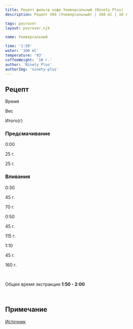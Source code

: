 ```yaml
---
title: Рецепт фильтр кофе Универсальный (Ninety Plus)
description: Рецепт V60 (Универсальный) | 160 ml | 10 г

tags: pourover
layout: pourover.njk

name: Универсальный

time: '1:50'
water: '160 ml'
temperature: '93'
coffeeWeight: '10 г.'
author: 'Ninety Plus'
authorImg: 'ninety-plus'
---
```


## Рецепт


<div class="time-line">

Время

Вес

Итого(г)

</div>

### Предсмачивание

<div class="time-line">

0:00

25 г.

25 г.

</div>


### Вливания

<div class="time-line">

0:30

45 г.

70 г.

</div>

<div class="time-line">

0:50

45 г.

115 г.

</div>
<div class="time-line">

1:10

45 г.

160 г.

</div>
<br>

Общее время экстракции __1:50 - 2:00__

<br>
<div class="info-warm">

## Примечание

[Источник](https://www.instagram.com/tv/CGPivSzHbez/)
</div>


